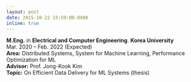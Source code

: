 ```yaml
---
layout: post
date: 2015-10-22 15:59:00-0400
inline: true
---
```


<b>M.Eng.</b> in <b>Electrical and Computer Engineering</b>. <b>Korea University</b> <br/>
Mar. 2020 – Feb. 2022 (Expected)<br/>
<b>Area:</b> Distributed Systems, System for Machine Learning, Performance Optimization for ML<br/>
<b>Advisor:</b> Prof. Jong-Kook Kim<br/>
<b>Topic:</b> On Efficient Data Delivery for ML Systems (thesis)